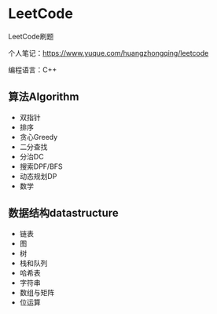 # LeetCode

LeetCode刷题

个人笔记：https://www.yuque.com/huangzhongqing/leetcode

编程语言：C++

## 算法Algorithm

* 双指针
* 排序
* 贪心Greedy
* 二分查找
* 分治DC
* 搜索DPF/BFS
* 动态规划DP
* 数学

## 数据结构datastructure

* 链表
* 图
* 树
* 栈和队列
* 哈希表
* 字符串
* 数组与矩阵
* 位运算
